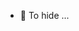 - 👀 To hide ...


<!---
issueser/issueser is a ✨ special ✨ repository because its `README.md` (this file) appears on your GitHub profile.
You can click the Preview link to take a look at your changes.
--->
